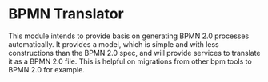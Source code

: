 BPMN Translator
====================

This module intends to provide basis on generating BPMN 2.0 processes automatically.
It provides a model, which is simple and with less constructions than the BPMN 2.0 spec, and will provide services to translate it as a BPMN 2.0 file. This is helpful on migrations from other bpm tools to BPMN 2.0 for example.
